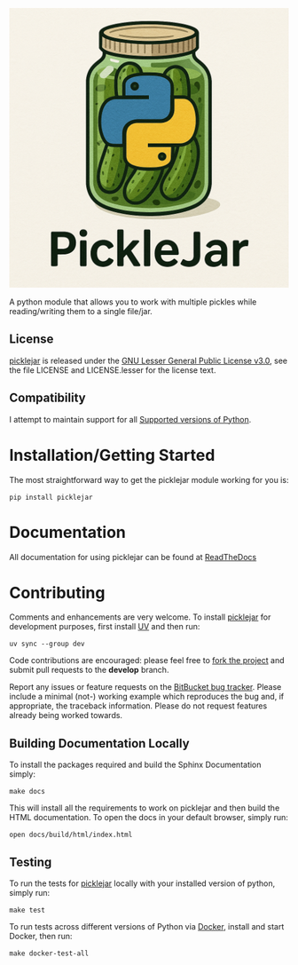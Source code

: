![logo](docs/source/_static/picklejar.png "PickleJar")

A python module that allows you to work with multiple pickles while reading/writing them to a single 
file/jar.

## License
[picklejar] is released under the [GNU Lesser General Public License v3.0], see the file LICENSE and LICENSE.lesser 
for the license text.

## Compatibility
I attempt to maintain support for all [Supported versions of Python](https://devguide.python.org/versions/).

# Installation/Getting Started
The most straightforward way to get the picklejar module working for you is:
```commandline
pip install picklejar
```

# Documentation
All documentation for using picklejar can be found at [ReadTheDocs](http://picklejar.readthedocs.io/)

# Contributing
Comments and enhancements are very welcome. To install [picklejar] for development purposes, first
install [UV](https://docs.astral.sh/uv/) and then run:
```commandline
uv sync --group dev
```

Code contributions are encouraged: please feel free to [fork the
project](https://github.com/isaiah1112/picklejar) and submit pull requests to the **develop** branch.

Report any issues or feature requests on the [BitBucket bug
tracker](https://github.com/isaiah1112/picklejar/issues). Please include a minimal (not-) 
working example which reproduces the bug and, if appropriate, the traceback information.  Please do not request features 
already being worked towards.

## Building Documentation Locally
To install the packages required and build the Sphinx Documentation simply:
```commandline
make docs
```

This will install all the requirements to work on picklejar and then build the HTML documentation.
To open the docs in your default browser, simply run:
```commandline
open docs/build/html/index.html
```

## Testing
To run the tests for [picklejar] locally with your installed version of python, simply run:
```commandline
make test
```

To run tests across different versions of Python via [Docker](https://www.docker.com), install and start Docker, 
then run:
```commandline
make docker-test-all
```

[GNU Lesser General Public License v3.0]: http://choosealicense.com/licenses/lgpl-3.0/ "LGPL v3"

[picklejar]: https://github.com/isaiah1112/picklejar "picklejar Module"
